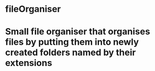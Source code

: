 # fileOrganiser
# Small file organiser that organises files by putting them into newly created folders named by their extensions
